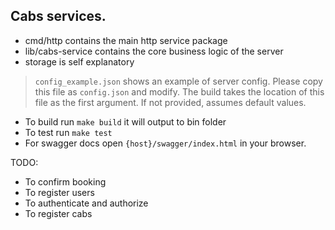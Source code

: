## Cabs services.

* cmd/http contains the main http service package
* lib/cabs-service contains the core business logic of the server
* storage is self explanatory

> `config_example.json` shows an example of server config. Please copy this file as `config.json` and modify. The build takes the location of this file as the first argument. If not provided, assumes default values.

* To build run `make build` it will output to bin folder
* To test run `make test`
* For swagger docs open `{host}/swagger/index.html` in your browser.

TODO:
* To confirm booking 
* To register users
* To authenticate and authorize
* To register cabs